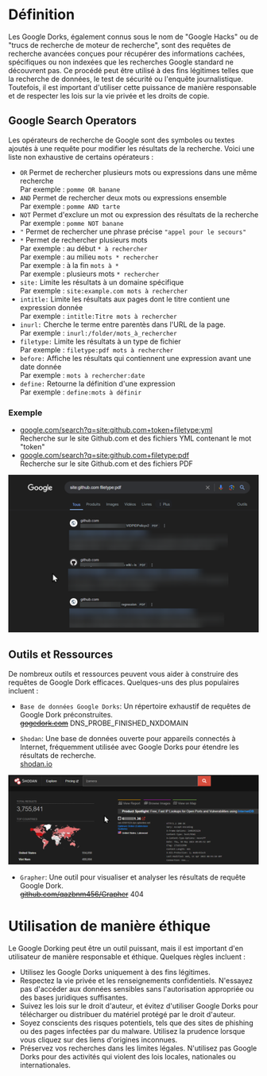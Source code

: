 # Définition

Les Google Dorks, également connus sous le nom de "Google Hacks" ou de "trucs de recherche de moteur de recherche", sont des requêtes de recherche avancées conçues pour récupérer des informations cachées, spécifiques ou non indexées que les recherches Google standard ne découvrent pas. Ce procédé peut être utilisé à des fins légitimes telles que la recherche de données, le test de sécurité ou l'enquête journalistique. Toutefois, il est important d'utiliser cette puissance de manière responsable et de respecter les lois sur la vie privée et les droits de copie.

## Google Search Operators

Les opérateurs de recherche de Google sont des symboles ou textes ajoutés à une requête pour modifier les résultats de la recherche. Voici une liste non exhaustive de certains opérateurs :

- `OR` Permet de rechercher plusieurs mots ou expressions dans une même recherche  
Par exemple : `pomme OR banane`
- `AND` Permet de rechercher deux mots ou expressions ensemble  
Par exemple : `pomme AND tarte`
- `NOT` Permet d'exclure un mot ou expression des résultats de la recherche  
Par exemple : `pomme NOT banane`
- `"` Permet de rechercher une phrase précise `"appel pour le secours"`
- `*` Permet de rechercher plusieurs mots  
Par exemple : au début `* à rechercher`  
Par exemple : au milieu `mots * rechercher`  
Par exemple : à la fin `mots à *`  
Par exemple : plusieurs mots `* rechercher`
- `site:` Limite les résultats à un domaine spécifique  
Par exemple : `site:example.com mots à rechercher`
- `intitle:` Limite les résultats aux pages dont le titre contient une expression donnée  
Par exemple : `intitle:Titre mots à rechercher`
- `inurl:` Cherche le terme entre parentès dans l'URL de la page.  
Par exemple : `inurl:/folder/mots_à_rechercher`
- `filetype:` Limite les résultats à un type de fichier  
Par exemple : `filetype:pdf mots à rechercher`
- `before:` Affiche les résultats qui contiennent une expression avant une date donnée  
Par exemple : `mots à rechercher:date`
- `define:` Retourne la définition d'une expression  
Par exemple : `define:mots à définir`

### Exemple
- [google.com/search?q=site:github.com+token+filetype:yml](https://www.google.com/search?q=site:github.com+token+filetype:pdf)  
Recherche sur le site Github.com et des fichiers YML contenant le mot "token"
- [google.com/search?q=site:github.com+filetype:pdf](https://www.google.com/search?q=site:github.com+filetype:pdf)  
Recherche sur le site Github.com et des fichiers PDF

![image Google dork](/note/assets/images/google-dork.png)

## Outils et Ressources

De nombreux outils et ressources peuvent vous aider à construire des requêtes de Google Dork efficaces. Quelques-uns des plus populaires incluent :

- `Base de données Google Dorks`: Un répertoire exhaustif de requêtes de Google Dork préconstruites.  
~~[gogedork.com](https://www.gogedork.com/)~~ DNS_PROBE_FINISHED_NXDOMAIN

- `Shodan`: Une base de données ouverte pour appareils connectés à Internet, fréquemment utilisée avec Google Dorks pour étendre les résultats de recherche.  
[shodan.io](https://www.shodan.io/)

![image Shodan](/note/assets/images/Shodan.png)

- `Grapher`: Une outil pour visualiser et analyser les résultats de requête Google Dork.  
~~[github.com/qazbnm456/Grapher](https://github.com/qazbnm456/Grapher)~~ 404

# Utilisation de manière éthique

Le Google Dorking peut être un outil puissant, mais il est important d'en utilisateur de manière responsable et éthique. Quelques règles incluent :

- Utilisez les Google Dorks uniquement à des fins légitimes.
- Respectez la vie privée et les renseignements confidentiels. N'essayez pas d'accéder aux données sensibles sans l'autorisation appropriée ou des bases juridiques suffisantes.
- Suivez les lois sur le droit d'auteur, et évitez d'utiliser Google Dorks pour télécharger ou distribuer du matériel protégé par le droit d'auteur.
- Soyez conscients des risques potentiels, tels que des sites de phishing ou des pages infectées par du malware. Utilisez la prudence lorsque vous cliquez sur des liens d'origines inconnues.
- Préservez vos recherches dans les limites légales. N'utilisez pas Google Dorks pour des activités qui violent des lois locales, nationales ou internationales.

